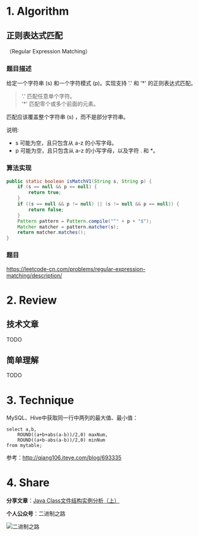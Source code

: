 # 1. Algorithm

## 正则表达式匹配

（Regular Expression Matching）

### 题目描述

给定一个字符串 (s) 和一个字符模式 (p)。实现支持 '.' 和 '*' 的正则表达式匹配。

> '.' 匹配任意单个字符。  
> '*' 匹配零个或多个前面的元素。

匹配应该覆盖整个字符串 (s) ，而不是部分字符串。

说明:

- s 可能为空，且只包含从 a-z 的小写字母。
- p 可能为空，且只包含从 a-z 的小写字母，以及字符 . 和 *。

### 算法实现

```java
public static boolean isMatchV1(String s, String p) {
	if (s == null && p == null) {
		return true;
	}
	if ((s == null && p != null) || (s != null && p == null)) {
		return false;
	}
	Pattern pattern = Pattern.compile("^" + p + "$");
	Matcher matcher = pattern.matcher(s);
	return matcher.matches();
}
```


### 题目

https://leetcode-cn.com/problems/regular-expression-matching/description/

# 2. Review

## 技术文章

TODO

## 简单理解

TODO

# 3. Technique

MySQL、Hive中获取同一行中两列的最大值、最小值：

```
select a,b,
	ROUND((a+b+abs(a-b))/2,0) maxNum,
	ROUND((a+b-abs(a-b))/2,0) minNum
from mytable;
```

参考：http://qiang106.iteye.com/blog/693335

# 4. Share

**分享文章**：[Java Class文件结构实例分析（上）](https://mp.weixin.qq.com/s/teHLRjSPXN9SH-25qWHL6Q)

**个人公众号**：二进制之路

![二进制之路](https://note.youdao.com/yws/public/resource/c590ee50585156111cc240ca1943cebf/xmlnote/021950D7D8FC4A8E91B08CDBD68547F2/80591)

